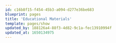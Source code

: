 ```yaml
---
id: c16b8f15-f454-45b3-a094-d277e36be683
blueprint: pages
title: 'Educational Materials'
template: pages/show
updated_by: 188126a4-88f3-4d82-9c1a-fec13910994f
updated_at: 1650134975
---
```

